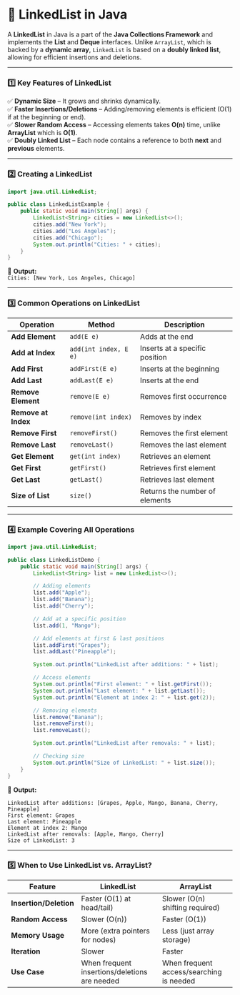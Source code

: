 # **🔹 LinkedList in Java**  

A **LinkedList** in Java is a part of the **Java Collections Framework** and implements the **List** and **Deque** interfaces. Unlike `ArrayList`, which is backed by a **dynamic array**, `LinkedList` is based on a **doubly linked list**, allowing for efficient insertions and deletions.

---

### **1️⃣ Key Features of LinkedList**  
✅ **Dynamic Size** – It grows and shrinks dynamically.  
✅ **Faster Insertions/Deletions** – Adding/removing elements is efficient (O(1) if at the beginning or end).  
✅ **Slower Random Access** – Accessing elements takes **O(n)** time, unlike **ArrayList** which is **O(1)**.  
✅ **Doubly Linked List** – Each node contains a reference to both **next** and **previous** elements.  

---

### **2️⃣ Creating a LinkedList**
```java
import java.util.LinkedList;

public class LinkedListExample {
    public static void main(String[] args) {
        LinkedList<String> cities = new LinkedList<>();
        cities.add("New York");
        cities.add("Los Angeles");
        cities.add("Chicago");
        System.out.println("Cities: " + cities);
    }
}
```
📌 **Output:**  
`Cities: [New York, Los Angeles, Chicago]`  

---

### **3️⃣ Common Operations on LinkedList**
| **Operation** | **Method** | **Description** |
|-------------|----------|----------------|
| **Add Element** | `add(E e)` | Adds at the end |
| **Add at Index** | `add(int index, E e)` | Inserts at a specific position |
| **Add First** | `addFirst(E e)` | Inserts at the beginning |
| **Add Last** | `addLast(E e)` | Inserts at the end |
| **Remove Element** | `remove(E e)` | Removes first occurrence |
| **Remove at Index** | `remove(int index)` | Removes by index |
| **Remove First** | `removeFirst()` | Removes the first element |
| **Remove Last** | `removeLast()` | Removes the last element |
| **Get Element** | `get(int index)` | Retrieves an element |
| **Get First** | `getFirst()` | Retrieves first element |
| **Get Last** | `getLast()` | Retrieves last element |
| **Size of List** | `size()` | Returns the number of elements |

---

### **4️⃣ Example Covering All Operations**
```java
import java.util.LinkedList;

public class LinkedListDemo {
    public static void main(String[] args) {
        LinkedList<String> list = new LinkedList<>();

        // Adding elements
        list.add("Apple");
        list.add("Banana");
        list.add("Cherry");

        // Add at a specific position
        list.add(1, "Mango");

        // Add elements at first & last positions
        list.addFirst("Grapes");
        list.addLast("Pineapple");

        System.out.println("LinkedList after additions: " + list);

        // Access elements
        System.out.println("First element: " + list.getFirst());
        System.out.println("Last element: " + list.getLast());
        System.out.println("Element at index 2: " + list.get(2));

        // Removing elements
        list.remove("Banana");
        list.removeFirst();
        list.removeLast();

        System.out.println("LinkedList after removals: " + list);

        // Checking size
        System.out.println("Size of LinkedList: " + list.size());
    }
}
```
📌 **Output:**  
```
LinkedList after additions: [Grapes, Apple, Mango, Banana, Cherry, Pineapple]
First element: Grapes
Last element: Pineapple
Element at index 2: Mango
LinkedList after removals: [Apple, Mango, Cherry]
Size of LinkedList: 3
```

---

### **5️⃣ When to Use LinkedList vs. ArrayList?**
| Feature | **LinkedList** | **ArrayList** |
|------------|--------------|--------------|
| **Insertion/Deletion** | Faster (O(1) at head/tail) | Slower (O(n) shifting required) |
| **Random Access** | Slower (O(n)) | Faster (O(1)) |
| **Memory Usage** | More (extra pointers for nodes) | Less (just array storage) |
| **Iteration** | Slower | Faster |
| **Use Case** | When frequent insertions/deletions are needed | When frequent access/searching is needed |
